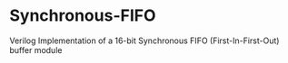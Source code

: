 # Synchronous-FIFO
Verilog Implementation of a 16-bit Synchronous FIFO (First-In-First-Out) buffer module
